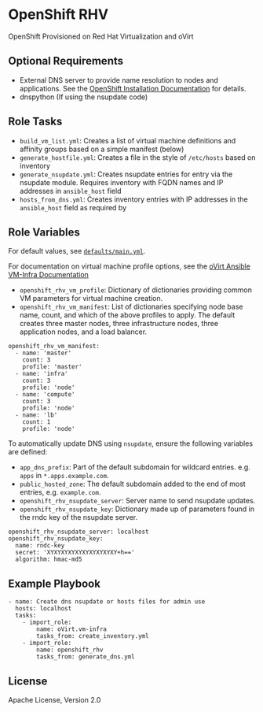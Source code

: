 OpenShift RHV
=============

OpenShift Provisioned on Red Hat Virtualization and oVirt

Optional Requirements
---------------------

* External DNS server to provide name resolution to nodes and applications. See the [OpenShift Installation Documentation](https://docs.openshift.com/container-platform/3.9/install_config/install/prerequisites.html#prereq-dns) for details.
* dnspython (If using the nsupdate code)

Role Tasks
----------

* `build_vm_list.yml`: Creates a list of virtual machine definitions and
  affinity groups based on a simple manifest (below)
* `generate_hostfile.yml`: Creates a file in the style of `/etc/hosts` based on inventory
* `generate_nsupdate.yml`: Creates nsupdate entries for entry via the nsupdate module.
  Requires inventory with FQDN names and IP addresses in `ansible_host` field
* `hosts_from_dns.yml`: Creates inventory entries with IP addresses in the
  `ansible_host` field as required by 

Role Variables
--------------

For default values, see [`defaults/main.yml`](defaults/main.yml).

For documentation on virtual machine profile options, see the [oVirt Ansible VM-Infra Documentation](https://github.com/oVirt/ovirt-ansible-vm-infra)

- `openshift_rhv_vm_profile`: Dictionary of dictionaries providing common VM parameters for virtual machine creation.
- `openshift_rhv_vm_manifest`: List of dictionaries specifying node base name, count, and which of the above profiles to apply. The default creates three master nodes, three infrastructure nodes, three application nodes, and a load balancer.

```
openshift_rhv_vm_manifest:
  - name: 'master'
    count: 3
    profile: 'master'
  - name: 'infra'
    count: 3
    profile: 'node'
  - name: 'compute'
    count: 3
    profile: 'node'
  - name: 'lb'
    count: 1
    profile: 'node'
```

To automatically update DNS using `nsupdate`, ensure the following variables are defined:

- `app_dns_prefix`: Part of the default subdomain for wildcard entries. e.g. `apps` in `*.apps.example.com`.
- `public_hosted_zone`: The default subdomain added to the end of most entries, e.g. `example.com`.
- `openshift_rhv_nsupdate_server`: Server name to send nsupdate updates.
- `openshift_rhv_nsupdate_key`: Dictionary made up of parameters found in the rndc key of the nsupdate server.

```
openshift_rhv_nsupdate_server: localhost
openshift_rhv_nsupdate_key:
  name: rndc-key
  secret: 'XYXYXYXYXYXYXYXYXYXY+h=='
  algorithm: hmac-md5
```

Example Playbook
----------------

```
- name: Create dns nsupdate or hosts files for admin use
  hosts: localhost
  tasks:
    - import_role:
        name: oVirt.vm-infra
        tasks_from: create_inventory.yml
    - import_role:
        name: openshift_rhv
        tasks_from: generate_dns.yml
```

License
-------

Apache License, Version 2.0
